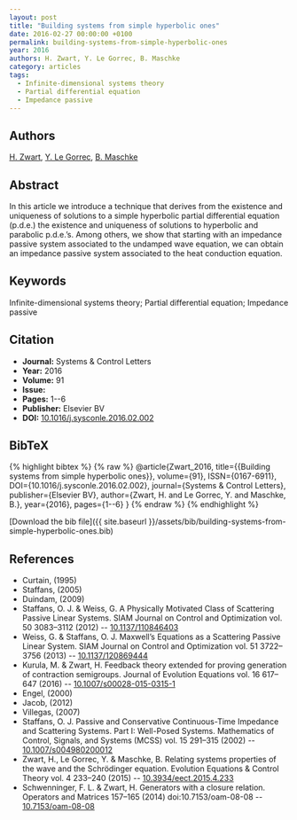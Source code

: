 ```yaml
---
layout: post
title: "Building systems from simple hyperbolic ones"
date: 2016-02-27 00:00:00 +0100
permalink: building-systems-from-simple-hyperbolic-ones
year: 2016
authors: H. Zwart, Y. Le Gorrec, B. Maschke
category: articles
tags:
  - Infinite-dimensional systems theory
  - Partial differential equation
  - Impedance passive
---
```

 
## Authors
[H. Zwart](authors/hans-zwart), [Y. Le Gorrec](authors/yann-le-gorrec), [B. Maschke](authors/bernhard-maschke)
 
## Abstract
In this article we introduce a technique that derives from the existence and uniqueness of solutions to a simple hyperbolic partial differential equation (p.d.e.) the existence and uniqueness of solutions to hyperbolic and parabolic p.d.e.’s. Among others, we show that starting with an impedance passive system associated to the undamped wave equation, we can obtain an impedance passive system associated to the heat conduction equation.
 
## Keywords
Infinite-dimensional systems theory; Partial differential equation; Impedance passive
 
## Citation
- **Journal:** Systems &amp; Control Letters
- **Year:** 2016
- **Volume:** 91
- **Issue:** 
- **Pages:** 1--6
- **Publisher:** Elsevier BV
- **DOI:** [10.1016/j.sysconle.2016.02.002](https://doi.org/10.1016/j.sysconle.2016.02.002)
 
## BibTeX
{% highlight bibtex %}
{% raw %}
@article{Zwart_2016,
  title={{Building systems from simple hyperbolic ones}},
  volume={91},
  ISSN={0167-6911},
  DOI={10.1016/j.sysconle.2016.02.002},
  journal={Systems &amp; Control Letters},
  publisher={Elsevier BV},
  author={Zwart, H. and Le Gorrec, Y. and Maschke, B.},
  year={2016},
  pages={1--6}
}
{% endraw %}
{% endhighlight %}
 
[Download the bib file]({{ site.baseurl }}/assets/bib/building-systems-from-simple-hyperbolic-ones.bib)
 
## References
- Curtain, (1995)
- Staffans, (2005)
- Duindam, (2009)
- Staffans, O. J. & Weiss, G. A Physically Motivated Class of Scattering Passive Linear Systems. SIAM Journal on Control and Optimization vol. 50 3083–3112 (2012) -- [10.1137/110846403](https://doi.org/10.1137/110846403)
- Weiss, G. & Staffans, O. J. Maxwell’s Equations as a Scattering Passive Linear System. SIAM Journal on Control and Optimization vol. 51 3722–3756 (2013) -- [10.1137/120869444](https://doi.org/10.1137/120869444)
- Kurula, M. & Zwart, H. Feedback theory extended for proving generation of contraction semigroups. Journal of Evolution Equations vol. 16 617–647 (2016) -- [10.1007/s00028-015-0315-1](https://doi.org/10.1007/s00028-015-0315-1)
- Engel, (2000)
- Jacob, (2012)
- Villegas, (2007)
- Staffans, O. J. Passive and Conservative Continuous-Time Impedance and Scattering Systems. Part I: Well-Posed Systems. Mathematics of Control, Signals, and Systems (MCSS) vol. 15 291–315 (2002) -- [10.1007/s004980200012](https://doi.org/10.1007/s004980200012)
- Zwart, H., Le  Gorrec, Y. & Maschke, B. Relating systems properties of the wave and the Schrödinger equation. Evolution Equations &amp; Control Theory vol. 4 233–240 (2015) -- [10.3934/eect.2015.4.233](https://doi.org/10.3934/eect.2015.4.233)
- Schwenninger, F. L. & Zwart, H. Generators with a closure relation. Operators and Matrices 157–165 (2014) doi:10.7153/oam-08-08 -- [10.7153/oam-08-08](https://doi.org/10.7153/oam-08-08)

